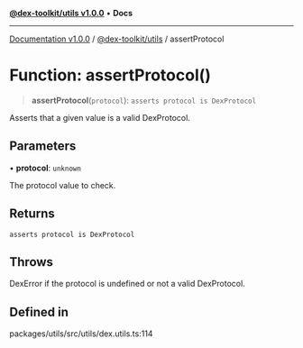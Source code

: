 [**@dex-toolkit/utils v1.0.0**](../README.md) • **Docs**

***

[Documentation v1.0.0](../../../packages.md) / [@dex-toolkit/utils](../README.md) / assertProtocol

# Function: assertProtocol()

> **assertProtocol**(`protocol`): `asserts protocol is DexProtocol`

Asserts that a given value is a valid DexProtocol.

## Parameters

• **protocol**: `unknown`

The protocol value to check.

## Returns

`asserts protocol is DexProtocol`

## Throws

DexError if the protocol is undefined or not a valid DexProtocol.

## Defined in

packages/utils/src/utils/dex.utils.ts:114
